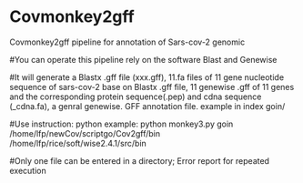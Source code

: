 # Covmonkey2gff
Covmonkey2gff pipeline for annotation of Sars-cov-2 genomic

#You can operate this pipeline rely on the software Blast and Genewise

#It will generate a Blastx .gff file (xxx.gff), 11.fa files of 11 gene nucleotide sequence of sars-cov-2 base on Blastx .gff file, 11 genewise
.gff of 11 genes and the corresponding protein sequence(.pep) and cdna sequence (_cdna.fa), a genral genewise. GFF annotation file.
example in index goin/

#Use instruction:
python <your indir> <your path of blastx> <your path of genewise>
example:  python monkey3.py goin /home/lfp/newCov/scriptgo/Cov2gff/bin /home/lfp/rice/soft/wise2.4.1/src/bin

#Only one file can be entered in a directory; Error report for repeated execution
